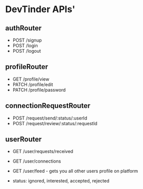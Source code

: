 # DevTinder APIs'

## authRouter
- POST /signup
- POST /login
- POST /logout

## profileRouter
- GET /profile/view
- PATCH /profile/edit
- PATCH /profile/password

## connectionRequestRouter
- POST /request/send/:status/:userId
- POST /request/review/:status/:requestId

## userRouter
- GET /user/requests/received
- GET /user/connections
- GET /user/feed - gets you all other users profile on platform

- status: ignored, interested, accepted, rejected